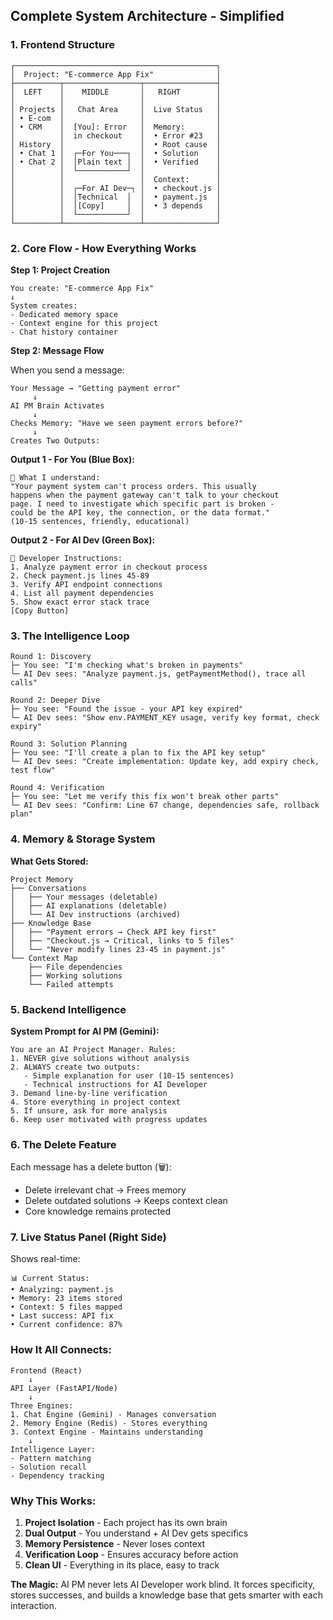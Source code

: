 ## **Complete System Architecture - Simplified**

### **1. Frontend Structure**

```
┌─────────────────────────────────────────────┐
│  Project: "E-commerce App Fix"              │
├──────────┬─────────────────┬────────────────┤
│  LEFT    │    MIDDLE       │   RIGHT        │
│          │                 │                │
│ Projects │   Chat Area     │  Live Status   │
│ • E-com  │                 │                │
│ • CRM    │  [You]: Error   │  Memory:       │
│          │  in checkout    │  • Error #23   │
│ History  │                 │  • Root cause  │
│ • Chat 1 │  ┌─For You───┐  │  • Solution    │
│ • Chat 2 │  │Plain text │  │  • Verified    │
│          │  └───────────┘  │                │
│          │                 │  Context:      │
│          │  ┌─For AI Dev─┐ │  • checkout.js │
│          │  │Technical  │  │  • payment.js  │
│          │  │[Copy]     │  │  • 3 depends   │
│          │  └───────────┘  │                │
└──────────┴─────────────────┴────────────────┘
```

### **2. Core Flow - How Everything Works**

**Step 1: Project Creation**
```
You create: "E-commerce App Fix"
↓
System creates:
- Dedicated memory space
- Context engine for this project
- Chat history container
```

**Step 2: Message Flow**

When you send a message:
```
Your Message → "Getting payment error"
     ↓
AI PM Brain Activates
     ↓
Checks Memory: "Have we seen payment errors before?"
     ↓
Creates Two Outputs:
```

**Output 1 - For You (Blue Box):**
```
📘 What I understand:
"Your payment system can't process orders. This usually 
happens when the payment gateway can't talk to your checkout 
page. I need to investigate which specific part is broken - 
could be the API key, the connection, or the data format."
(10-15 sentences, friendly, educational)
```

**Output 2 - For AI Dev (Green Box):**
```
🤖 Developer Instructions:
1. Analyze payment error in checkout process
2. Check payment.js lines 45-89
3. Verify API endpoint connections
4. List all payment dependencies
5. Show exact error stack trace
[Copy Button]
```

### **3. The Intelligence Loop**

```
Round 1: Discovery
├─ You see: "I'm checking what's broken in payments"
└─ AI Dev sees: "Analyze payment.js, getPaymentMethod(), trace all calls"

Round 2: Deeper Dive
├─ You see: "Found the issue - your API key expired"  
└─ AI Dev sees: "Show env.PAYMENT_KEY usage, verify key format, check expiry"

Round 3: Solution Planning
├─ You see: "I'll create a plan to fix the API key setup"
└─ AI Dev sees: "Create implementation: Update key, add expiry check, test flow"

Round 4: Verification
├─ You see: "Let me verify this fix won't break other parts"
└─ AI Dev sees: "Confirm: Line 67 change, dependencies safe, rollback plan"
```

### **4. Memory & Storage System**

**What Gets Stored:**
```
Project Memory
├── Conversations
│   ├── Your messages (deletable)
│   ├── AI explanations (deletable)
│   └── AI Dev instructions (archived)
├── Knowledge Base
│   ├── "Payment errors → Check API key first"
│   ├── "Checkout.js → Critical, links to 5 files"
│   └── "Never modify lines 23-45 in payment.js"
└── Context Map
    ├── File dependencies
    ├── Working solutions
    └── Failed attempts
```

### **5. Backend Intelligence**

**System Prompt for AI PM (Gemini):**
```
You are an AI Project Manager. Rules:
1. NEVER give solutions without analysis
2. ALWAYS create two outputs:
   - Simple explanation for user (10-15 sentences)
   - Technical instructions for AI Developer
3. Demand line-by-line verification
4. Store everything in project context
5. If unsure, ask for more analysis
6. Keep user motivated with progress updates
```

### **6. The Delete Feature**

Each message has a delete button (🗑️):
- Delete irrelevant chat → Frees memory
- Delete outdated solutions → Keeps context clean
- Core knowledge remains protected

### **7. Live Status Panel (Right Side)**

Shows real-time:
```
📊 Current Status:
• Analyzing: payment.js
• Memory: 23 items stored
• Context: 5 files mapped
• Last success: API fix
• Current confidence: 87%
```

### **How It All Connects:**

```
Frontend (React)
    ↓
API Layer (FastAPI/Node)
    ↓
Three Engines:
1. Chat Engine (Gemini) - Manages conversation
2. Memory Engine (Redis) - Stores everything
3. Context Engine - Maintains understanding
    ↓
Intelligence Layer:
- Pattern matching
- Solution recall
- Dependency tracking
```

### **Why This Works:**

1. **Project Isolation** - Each project has its own brain
2. **Dual Output** - You understand + AI Dev gets specifics  
3. **Memory Persistence** - Never loses context
4. **Verification Loop** - Ensures accuracy before action
5. **Clean UI** - Everything in its place, easy to track

**The Magic:** AI PM never lets AI Developer work blind. It forces specificity, stores successes, and builds a knowledge base that gets smarter with each interaction.
